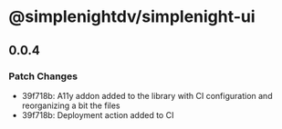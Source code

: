 # @simplenightdv/simplenight-ui

## 0.0.4

### Patch Changes

- 39f718b: A11y addon added to the library with CI configuration and reorganizing a bit the files
- 39f718b: Deployment action added to CI
